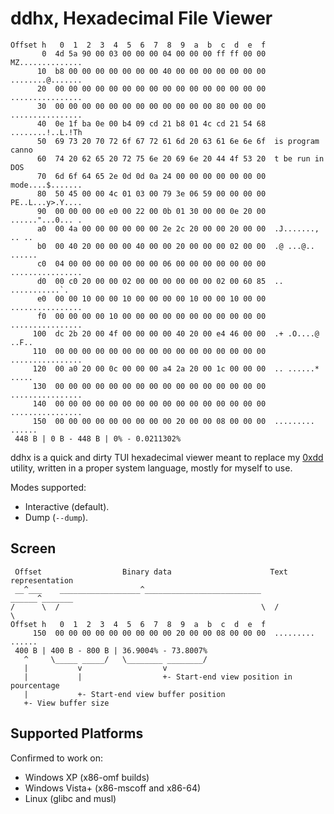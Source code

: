 # ddhx, Hexadecimal File Viewer

```text
Offset h   0  1  2  3  4  5  6  7  8  9  a  b  c  d  e  f
       0  4d 5a 90 00 03 00 00 00 04 00 00 00 ff ff 00 00  MZ..............
      10  b8 00 00 00 00 00 00 00 40 00 00 00 00 00 00 00  ........@.......
      20  00 00 00 00 00 00 00 00 00 00 00 00 00 00 00 00  ................
      30  00 00 00 00 00 00 00 00 00 00 00 00 80 00 00 00  ................
      40  0e 1f ba 0e 00 b4 09 cd 21 b8 01 4c cd 21 54 68  ........!..L.!Th
      50  69 73 20 70 72 6f 67 72 61 6d 20 63 61 6e 6e 6f  is program canno
      60  74 20 62 65 20 72 75 6e 20 69 6e 20 44 4f 53 20  t be run in DOS
      70  6d 6f 64 65 2e 0d 0d 0a 24 00 00 00 00 00 00 00  mode....$.......
      80  50 45 00 00 4c 01 03 00 79 3e 06 59 00 00 00 00  PE..L...y>.Y....
      90  00 00 00 00 e0 00 22 00 0b 01 30 00 00 0e 20 00  ......"...0... .
      a0  00 4a 00 00 00 00 00 00 2e 2c 20 00 00 20 00 00  .J......., .. ..
      b0  00 40 20 00 00 00 40 00 00 20 00 00 00 02 00 00  .@ ...@.. ......
      c0  04 00 00 00 00 00 00 00 06 00 00 00 00 00 00 00  ................
      d0  00 c0 20 00 00 02 00 00 00 00 00 00 02 00 60 85  .. ...........`.
      e0  00 00 10 00 00 10 00 00 00 00 10 00 00 10 00 00  ................
      f0  00 00 00 00 10 00 00 00 00 00 00 00 00 00 00 00  ................
     100  dc 2b 20 00 4f 00 00 00 00 40 20 00 e4 46 00 00  .+ .O....@ ..F..
     110  00 00 00 00 00 00 00 00 00 00 00 00 00 00 00 00  ................
     120  00 a0 20 00 0c 00 00 00 a4 2a 20 00 1c 00 00 00  .. ......* .....
     130  00 00 00 00 00 00 00 00 00 00 00 00 00 00 00 00  ................
     140  00 00 00 00 00 00 00 00 00 00 00 00 00 00 00 00  ................
     150  00 00 00 00 00 00 00 00 00 20 00 00 08 00 00 00  ......... ......
 448 B | 0 B - 448 B | 0% - 0.0211302%
```

ddhx is a quick and dirty TUI hexadecimal viewer meant to replace my
[0xdd](https://github.com/dd86k/0xdd) utility, written in a proper system
language, mostly for myself to use.

Modes supported:
- Interactive (default).
- Dump (`--dump`).

## Screen

```text
 Offset                  Binary data                      Text representation
 __^___    __________________^__________________________    ______^_______
/      \  /                                             \  /              \
Offset h   0  1  2  3  4  5  6  7  8  9  a  b  c  d  e  f
     150  00 00 00 00 00 00 00 00 00 20 00 00 08 00 00 00  ......... ......
 400 B | 400 B - 800 B | 36.9004% - 73.8007%
   ^     \_____ _____/   \________ ________/
   |           v                  v
   |           |                  +- Start-end view position in pourcentage
   |           +- Start-end view buffer position
   +- View buffer size
```

## Supported Platforms

Confirmed to work on:
- Windows XP (x86-omf builds)
- Windows Vista+ (x86-mscoff and x86-64)
- Linux (glibc and musl)